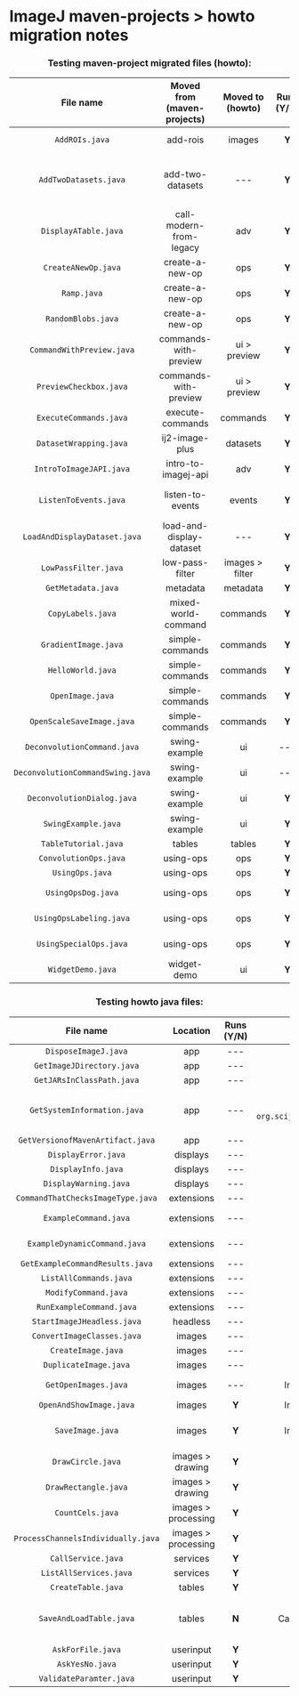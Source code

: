 ImageJ maven-projects > howto migration notes
===

<center>

### **Testing maven-project migrated files (howto):**

| File name | Moved from (maven-projects) | Moved to (howto) | Runs (Y/N) | Issues | Action taken | Migrated (Y/N) |Notes |
| :---: | :---: | :---: | :---: | :---: | :---: | :---: | :---: |
| `AddROIs.java` | add-rois | images | **Y** | ROIs do not display on image until interacted with. | --- | **Y** | Calls swing UI. |
| `AddTwoDatasets.java` | add-two-datasets | --- | **Y** | Module throws exception if images are not extactly the same `java.lang.IllegalArgumentException: No matching 'net.imagej.ops.Ops$Math$Add' op`. | --- | **N** | Calls AWT UI. |
| `DisplayATable.java` | call-modern-from-legacy | adv | **Y** | --- | Renamed class to `ModernFromLegacy` and file name to `ModernFromLegacy.java` | **Y** | --- |
| `CreateANewOp.java` | create-a-new-op | ops | **Y** | --- | --- | **Y** | --- |
| `Ramp.java` | create-a-new-op | ops | **Y** | --- | Renamed file to `RampOp.java`. | **Y** | Calls AWT UI. |
| `RandomBlobs.java` | create-a-new-op | ops | **Y** | --- | Renamed file to `RandomBlobsOp.java` | **Y** |Calls AWT UI. |
| `CommandWithPreview.java` |commands-with-preview | ui > preview | **Y** | --- | --- | **Y** | Calls AWT UI. |
| `PreviewCheckbox.java` | commands-with-preview | ui > preview | **Y** | --- | --- | **Y** | Calls AWT UI. |
| `ExecuteCommands.java` | execute-commands | commands | **Y** | Broken import of `org.scijava.plugins.commands.io.OpenFile` | --- | **N** | --- |
| `DatasetWrapping.java` | ij2-image-plus | datasets | **Y** | Doesn't seem to do anything, opens blank image. | --- | **N** | --- |
| `IntroToImageJAPI.java` | intro-to-imagej-api | adv | **Y** | --- | --- | **Y** | --- |
| `ListenToEvents.java` | listen-to-events | events | **Y** | AWT image window does not output events to the terminal, swing image window does. | Possible action: Request swing UI by calling `ij.ui().showUI("swing")`. | **N** | Calls AWT UI (image window only). |
| `LoadAndDisplayDataset.java` | load-and-display-dataset | --- | **Y** | Input image drawn incorrectly (legacy bug). | --- | **Y** | Calls AWT UI (image window only). |
| `LowPassFilter.java` | low-pass-filter | images > filter | **Y** | Input image drawn incorrectly (legacy bug). | --- | **Y** |Calls AWT UI. |
| `GetMetadata.java` | metadata | metadata | **Y** | Input image drawn incorrectly (legacy bug) | --- | **Y** | Calls AWT UI. |
| `CopyLabels.java` | mixed-world-command | commands | **Y** | --- | --- | **Y** | Calls AWT UI. |.
| `GradientImage.java` | simple-commands | commands | **Y** | --- | --- | **Y** | Calls AWT UI. |
| `HelloWorld.java` | simple-commands | commands | **Y** | --- | --- | **Y** | Calls AWT UI. |
| `OpenImage.java` | simple-commands | commands | **Y** | Input image drawn incorretly (legacy bug). | --- | **Y** | Calls AWT UI. |
| `OpenScaleSaveImage.java` | simple-commands | commands | **Y** | --- | --- | **Y** | Calls AWT UI. |
| `DeconvolutionCommand.java` | swing-example | ui | --- | --- | --- | **N** | Depedency for `DeconvolutionDialog.java`. |
| `DeconvolutionCommandSwing.java` | swing-example | ui | --- | --- | --- | **N** |Dependency for `DeconvolutionDialog.java`. |
| `DeconvolutionDialog.java` | swing-example | ui | **Y** | OK and Cancel buttons do not work. Crashes after interaction. | --- | **N** |**Do not migrate until workout bug issue** |
| `SwingExample.java` | swing-example | ui | **Y** | Called swing ui via `ij.ui().showUI("swing")`. | --- | **Y** | Calls swing UI. |
| `TableTutorial.java` | tables | tables | **Y** | --- | --- | **Y** | Calls AWT UI |
| `ConvolutionOps.java` | using-ops | ops | **Y** | --- | --- | **Y** | --- |
| `UsingOps.java` | using-ops | ops | **Y** | --- | --- | **Y** | --- |
| `UsingOpsDog.java` | using-ops |  ops | **Y** | Input image drawn incorrectly (legacy bug). | --- | **Y** | Calls AWT UI. |
| `UsingOpsLabeling.java` | using-ops | ops | **Y** | Input image drawn incorrectly (legacy bug). | --- | **Y** | Calls AWT UI. |
| `UsingSpecialOps.java` | using-ops |ops | **Y** | --- | --- | **Y** | Has commented out code block. Remove? |
| `WidgetDemo.java` | widget-demo | ui | **Y** | --- | --- | **Y** | Calls AWT UI. |


### **Testing howto java files:**

| File name | Location | Runs (Y/N) | Issues | Action taken  | Notes |
| :---: | :---: | :---: | :---: | :---: | :---: |
| `DisposeImageJ.java` | app | --- | No `main`. | --- | --- |
| `GetImageJDirectory.java` | app | --- | --- | --- | --- |
| `GetJARsInClassPath.java` | app | ---| --- | --- | --- |
| `GetSystemInformation.java` | app | --- | Broken import of `org.scijava.plugins.commands.debug.SystemInformation`. | Pass `org.scijava.plugins.commands.debug.SystemInformation` as a string instead of a class to `ij.command().run()`. Removed import call. | --- |
| `GetVersionofMavenArtifact.java` | app | --- | --- | --- | --- |
| `DisplayError.java` | displays | --- | --- | --- | --- |
| `DisplayInfo.java` | displays | --- | --- | --- | --- |
| `DisplayWarning.java` | displays | --- | --- | --- | --- |
| `CommandThatChecksImageType.java` | extensions | --- | --- | --- | Runs in IJ1. |
| `ExampleCommand.java` | extensions | --- | No `main`. | --- | Dependency for `GetExampleCommandResults.java`. |
| `ExampleDynamicCommand.java` | extensions | --- | No `main`. | --- | Dependency for `ModifyCommand.java`. |
| `GetExampleCommandResults.java` | extensions | --- | --- | --- | --- |
| `ListAllCommands.java` | extensions | --- | --- | --- | --- |
| `ModifyCommand.java` | extensions | --- | --- | --- | Runs in IJ1. |
| `RunExampleCommand.java` | extensions | --- | --- | --- | Runs in IJ1. |
| `StartImageJHeadless.java` | headless | ---| --- | --- | --- |
| `ConvertImageClasses.java` | images | --- | --- | --- | --- |
| `CreateImage.java` | images | --- | --- | --- | --- |
| `DuplicateImage.java` | images | --- | --- | --- | --- |
| `GetOpenImages.java` | images  | --- | Input image drawn incorrectly (legacy bug). | Added `ij.ui().showUI("swing")` to `main`. | Displays image correctly when IJ2 interface enforced. | 
| `OpenAndShowImage.java` | images | **Y** | Input image drawn incorrectly (legacy bug). | --- | Displays image window only. |
| `SaveImage.java` | images | **Y** | Input image drawn incorrectly (legacy bug). | --- | Calls AWT UI. Saved image looks correct, displayed image incorrect. |
| `DrawCircle.java` | images > drawing | **Y** | --- | --- | Displays image window only. |
| `DrawRectangle.java` | images > drawing | **Y** | --- | --- | Displays image window only. |
| `CountCels.java` | images > processing  | **Y** | --- | --- | Displays image window and terminal output. |
| `ProcessChannelsIndividually.java` | images > processing | **Y** | --- | --- | Displays image window only. |
| `CallService.java` | services | **Y** | --- | --- | No UI. Terminal output only. |
| `ListAllServices.java` | services | **Y** | --- | --- | No UI. Terminal output only. |
| `CreateTable.java` | tables | **Y** | --- | --- | Displays table only. |
| `SaveAndLoadTable.java` | tables | **N** | Can't display table, throws `io.scif` exceptions. | --- | Does not display table with `pom.xml` version 26.0.0. Displays table (with exceptions) with `pom.xml` version 28.0.0. |
| `AskForFile.java` | userinput | **Y** | --- | --- | Displays file chooser only. |
| `AskYesNo.java` | userinput | **Y** | --- | --- | Displays dialog box only. |
| `ValidateParamter.java` | userinput | **Y** | --- | --- | Calls AWT UI. |

</center>